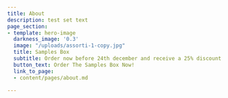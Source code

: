```yaml
---
title: About
description: test set text
page_section:
- template: hero-image
  darkness_image: '0.3'
  image: "/uploads/assorti-1-copy.jpg"
  title: Samples Box
  subtitle: Order now before 24th december and receive a 25% discount
  button_text: Order The Samples Box Now!
  link_to_page:
  - content/pages/about.md

---
```

